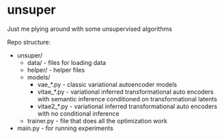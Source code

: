 # unsuper

Just me plying around with some unsupervised algorithms

Repo structure:
- unsuper/
    * data/ - files for loading data
    * helper/ - helper files
    * models/
        * vae_*.py - classic variational autoencoder models
        * vitae_*.py - variational inferred transformational auto encoders with
        semantic inference conditioned on transformational latents
        * vitae2_*.py - variational inferred transformational auto encoders with
        no conditional inference
    * trainer.py - file that does all the optimization work
- main.py - for running experiments

